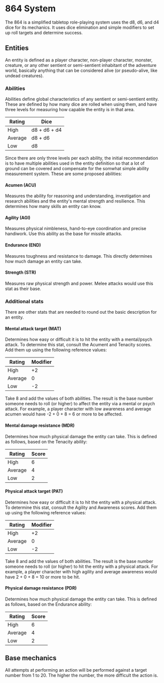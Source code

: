 # 864 System
The 864 is a simplified tabletop role-playing system uses the d8, d6, and d4 dice for its mechanics. It uses dice elimination and simple modifiers to set up roll targets and determine success.

## Entities
An entity is defined as a player character, non-player character, monster, creature, or any other sentient or semi-sentient inhabitant of the adventure world, basically anything that can be considered alive (or pseudo-alive, like undead creatures).

### Abilities
Abilities define global characteristics of any sentient or semi-sentient entity. These are defined by how many dice are rolled when using them, and have three levels for measuring how capable the entity is in that area.

| Rating  | Dice         |
|---------|--------------|
| High    | d8 + d6 + d4 |
| Average | d8 + d6      |
| Low     | d8           |

Since there are only three levels per each ability, the initial recommendation is to have multiple abilities used in the entity definition so that a lot of ground can be covered and compensate for the somwhat simple ability measurement system. These are some proposed abilities:

#### Acumen (ACU)
Measures the ability for reasoning and understanding, investigation and research abilities and the entity's mental strength and resilience. This determines how many skills an entity can know.

#### Agility (AGI)
Measures physical nimbleness, hand-to-eye coordination and precise handiwork. Use this ability as the base for missile attacks.

#### Endurance (END)
Measures toughness and resistance to damage. This directly determines how much damage an entity can take.

#### Strength (STR)
Measures raw physical strength and power. Melee attacks would use this stat as their base.

### Additional stats
There are other stats that are needed to round out the basic description for an entity.

#### Mental attack target (MAT)
Determines how easy or difficult it is to hit the entity with a mental/psych attack. To determine this stat, consult the Acument and Tenacity scores. Add them up using the following reference values:

| Rating  | Modifier |
|---------|----------|
| High    | +2       |
| Average | 0        |
| Low     | -2       |

Take 8 and add the values of both abilities. The result is the base number someone needs to roll (or higher) to affect the entity via a mental or psych attack. For example, a player character with low awareness and average acumen would have -2 + 0 + 8 = 6 or more to be affected.

#### Mental damage resistance (MDR)
Determines how much physical damage the entity can take. This is defined as follows, based on the Tenacity ability:

| Rating  | Score |
|---------|-------|
| High    | 6     |
| Average | 4     |
| Low     | 2     |

#### Physical attack target (PAT)
Determines how easy or difficult it is to hit the entity with a physical attack. To determine this stat, consult the Agility and Awareness scores. Add them up using the following reference values:

| Rating  | Modifier |
|---------|----------|
| High    | +2       |
| Average | 0        |
| Low     | -2       |

Take 8 and add the values of both abilities. The result is the base number someone needs to roll (or higher) to hit the entity with a physical attack. For example, a player character with high agility and average awareness would have 2 + 0 + 8 = 10 or more to be hit.

#### Physical damage resistance (PDR)
Determines how much physical damage the entity can take. This is defined as follows, based on the Endurance ability:

| Rating  | Score |
|---------|-------|
| High    | 6     |
| Average | 4     |
| Low     | 2     |

## Base mechanics
All attempts at performing an action will be performed against a target number from 1 to 20. The higher the number, the more difficult the action is.
